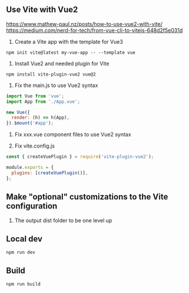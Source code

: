 ## Use Vite with Vue2

https://www.mathew-paul.nz/posts/how-to-use-vue2-with-vite/
https://medium.com/nerd-for-tech/from-vue-cli-to-vitejs-648d2f5e031d

1. Create a Vite app with the template for Vue3

```npm init vite@latest my-vue-app -- --template vue```

1. Install Vue2 and needed plugin for Vite

```npm install vite-plugin-vue2 vue@2```

1. Fix the main.js to use Vue2 syntax

```js
import Vue from 'vue';
import App from './App.vue';

new Vue({
  render: (h) => h(App),
}).$mount('#app');
```

1. Fix xxx.vue component files to use Vue2 syntax

1. Fix vite.config.js

```js
const { createVuePlugin } = require('vite-plugin-vue2');

module.exports = {
  plugins: [createVuePlugin()],
};
```

## Make "optional" customizations to the Vite configuration

1. The output dist folder to be one level up

## Local dev

```npm run dev```

## Build

```npm run build```
